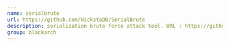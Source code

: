 ```yaml
---
name: serialbrute
url: https://github.com/NickstaDB/SerialBrute
description: serialization brute force attack tool. URL : https://github.com/NickstaDB/SerialBrute Groups : blackarch blackarch-exploitation
group: blackarch
---
```

